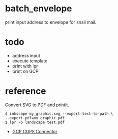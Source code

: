 # batch_envelope

print input address to envelope for snail mail.

# todo

- address input
- execute template
- print with lpr
- print on GCP

# reference
Convert SVG to PDF and printit.

    $ inkscape my_graphic.svg --export-text-to-path \
    --export-pdf=my_graphic.pdf
    $ lpr -o landscape test.pdf

* [GCP CUPS Connector](https://github.com/google/cups-connector)
